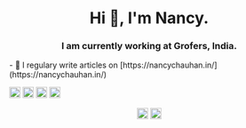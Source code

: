 <h1 align="center">Hi 👋, I'm Nancy.</h1>
<h3 align="center"> I am currently working at Grofers, India.</h3>
- 📝 I regulary write articles on [https://nancychauhan.in/](https://nancychauhan.in/)

<p align="left"><img src="https://konpa.github.io/devicon/devicon.git/icons/java/java-original-wordmark.svg" alt="java" width="20" height="20"/> <img src="https://konpa.github.io/devicon/devicon.git/icons/javascript/javascript-original.svg" alt="javascript" width="20" height="20"/> <img src="https://konpa.github.io/devicon/devicon.git/icons/postgresql/postgresql-original-wordmark.svg" alt="postgresql" width="20" height="20"/> <img src="https://konpa.github.io/devicon/devicon.git/icons/python/python-original-wordmark.svg" alt="python" width="20" height="20"/></p><p align="center">
<a href="https://twitter.com/_nancychauhan" target="blank"><img align="center" src="https://cdn.jsdelivr.net/npm/simple-icons@3.0.1/icons/twitter.svg" alt="_nancychauhan" height="20" width="20" /></a>
<a href="https://linkedin.com/in/nancy-chauhan" target="blank"><img align="center" src="https://cdn.jsdelivr.net/npm/simple-icons@3.0.1/icons/linkedin.svg" alt="nancy-chauhan" height="20" width="20" /></a>
</p>
